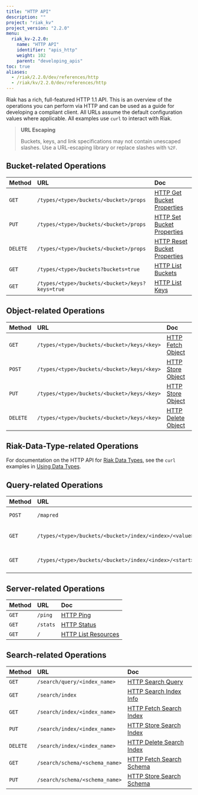 ```yaml
---
title: "HTTP API"
description: ""
project: "riak_kv"
project_version: "2.2.0"
menu:
  riak_kv-2.2.0:
    name: "HTTP API"
    identifier: "apis_http"
    weight: 102
    parent: "developing_apis"
toc: true
aliases:
  - /riak/2.2.0/dev/references/http
  - /riak/kv/2.2.0/dev/references/http
---
```


Riak has a rich, full-featured HTTP 1.1 API. This is an overview of the
operations you can perform via HTTP and can be used as a guide for
developing a compliant client. All URLs assume the default configuration
values where applicable. All examples use `curl` to interact with Riak.

> **URL Escaping**
>
> Buckets, keys, and link specifications may not contain unescaped
slashes. Use a URL-escaping library or replace slashes with `%2F`.

## Bucket-related Operations

Method | URL | Doc
:------|:----|:---
`GET` | `/types/<type>/buckets/<bucket>/props` | [HTTP Get Bucket Properties](/riak/kv/2.2.0/developing/api/http/get-bucket-props)
`PUT` | `/types/<type>/buckets/<bucket>/props` | [HTTP Set Bucket Properties](/riak/kv/2.2.0/developing/api/http/set-bucket-props)
`DELETE` | `/types/<type>/buckets/<bucket>/props` | [HTTP Reset Bucket Properties](/riak/kv/2.2.0/developing/api/http/reset-bucket-props)
`GET` | `/types/<type>/buckets?buckets=true` | [HTTP List Buckets](/riak/kv/2.2.0/developing/api/http/list-buckets)
`GET` | `/types/<type>/buckets/<bucket>/keys?keys=true` | [HTTP List Keys](/riak/kv/2.2.0/developing/api/http/list-keys)

## Object-related Operations

Method | URL | Doc
:------|:----|:---
`GET` | `/types/<type>/buckets/<bucket>/keys/<key>` | [HTTP Fetch Object](/riak/kv/2.2.0/developing/api/http/fetch-object)
`POST` | `/types/<type>/buckets/<bucket>/keys/<key>` | [HTTP Store Object](/riak/kv/2.2.0/developing/api/http/store-object)
`PUT` | `/types/<type>/buckets/<bucket>/keys/<key>` | [HTTP Store Object](/riak/kv/2.2.0/developing/api/http/store-object)
`DELETE` | `/types/<type>/buckets/<bucket>/keys/<key>` | [HTTP Delete Object](/riak/kv/2.2.0/developing/api/http/delete-object)

## Riak-Data-Type-related Operations

For documentation on the HTTP API for [Riak Data Types](/riak/kv/2.2.0/learn/concepts/crdts),
see the `curl` examples in [Using Data Types](/riak/kv/2.2.0/developing/data-types).

## Query-related Operations

Method | URL | Doc
:------|:----|:---
`POST` | `/mapred` | [HTTP MapReduce](/riak/kv/2.2.0/developing/api/http/mapreduce)
`GET` | `/types/<type>/buckets/<bucket>/index/<index>/<value>` | [HTTP Secondary Indexes](/riak/kv/2.2.0/developing/api/http/secondary-indexes)
`GET` | `/types/<type>/buckets/<bucket>/index/<index>/<start>/<end>` | [HTTP Secondary Indexes](/riak/kv/2.2.0/developing/api/http/secondary-indexes)

## Server-related Operations

Method | URL | Doc
:------|:----|:---
`GET` | `/ping` | [HTTP Ping](/riak/kv/2.2.0/developing/api/http/ping)
`GET` | `/stats` | [HTTP Status](/riak/kv/2.2.0/developing/api/http/status)
`GET` | `/` | [HTTP List Resources](/riak/kv/2.2.0/developing/api/http/list-resources)

## Search-related Operations

Method | URL | Doc
:------|:----|:---
`GET` | `/search/query/<index_name>` | [HTTP Search Query](/riak/kv/2.2.0/developing/api/http/search-query)
`GET` | `/search/index` | [HTTP Search Index Info](/riak/kv/2.2.0/developing/api/http/search-index-info)
`GET` | `/search/index/<index_name>` | [HTTP Fetch Search Index](/riak/kv/2.2.0/developing/api/http/fetch-search-index)
`PUT` | `/search/index/<index_name>` | [HTTP Store Search Index](/riak/kv/2.2.0/developing/api/http/store-search-index)
`DELETE` | `/search/index/<index_name>` | [HTTP Delete Search Index](/riak/kv/2.2.0/developing/api/http/delete-search-index)
`GET` | `/search/schema/<schema_name>` | [HTTP Fetch Search Schema](/riak/kv/2.2.0/developing/api/http/fetch-search-schema)
`PUT` | `/search/schema/<schema_name>` | [HTTP Store Search Schema](/riak/kv/2.2.0/developing/api/http/store-search-schema)
